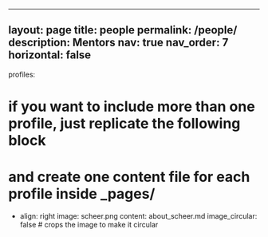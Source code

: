 
---
layout: page
title: people
permalink: /people/
description: Mentors
nav: true
nav_order: 7
horizontal: false
---

profiles:
  # if you want to include more than one profile, just replicate the following block
  # and create one content file for each profile inside _pages/
  - align: right
    image: scheer.png
    content: about_scheer.md
    image_circular: false # crops the image to make it circular
    
 

